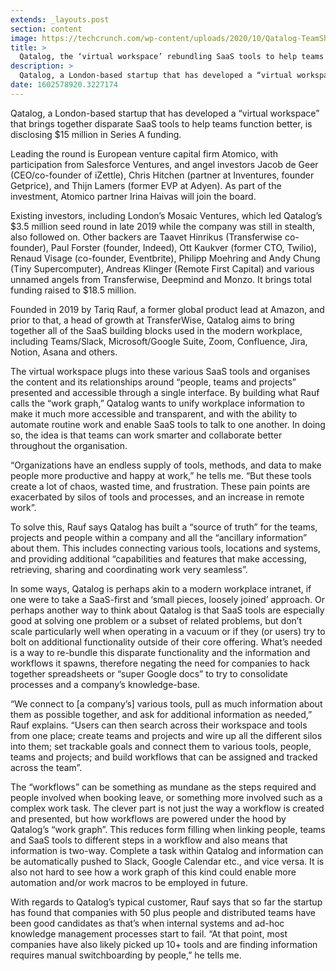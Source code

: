 ```yaml
--- 
extends: _layouts.post 
section: content 
image: https://techcrunch.com/wp-content/uploads/2020/10/Qatalog-TeamShotSeed.jpg?w=526 
title: > 
  Qatalog, the ‘virtual workspace’ rebundling SaaS tools to help teams function better, raises $15M – TechCrunch 
description: > 
  Qatalog, a London-based startup that has developed a “virtual workspace” that brings together disparate SaaS tools to help teams function better, is disclosing $15 million in Series A funding.The virtual workspace plugs into these various SaaS tools and organises the content and its relationships around “people, teams and projects” presented and accessible through a single interface.This includes connecting various tools, locations and systems, and providing additional “capabilities and features that make accessing, retrieving, sharing and coordinating work very seamless”.“We connect to [a company’s] various tools, pull as much information about them as possible together, and ask for additional information as needed,” Rauf explains.This reduces form filling when linking people, teams and SaaS tools to different steps in a workflow and also means that information is two-way. 
date: 1602578920.3227174 
--- 
```

Qatalog, a London-based startup that has developed a “virtual workspace” that brings together disparate SaaS tools to help teams function better, is disclosing $15 million in Series A funding.

Leading the round is European venture capital firm Atomico, with participation from Salesforce Ventures, and angel investors Jacob de Geer (CEO/co-founder of iZettle), Chris Hitchen (partner at Inventures, founder Getprice), and Thijn Lamers (former EVP at Adyen). As part of the investment, Atomico partner Irina Haivas will join the board.

Existing investors, including London’s Mosaic Ventures, which led Qatalog’s $3.5 million seed round in late 2019 while the company was still in stealth, also followed on. Other backers are Taavet Hinrikus (Transferwise co-founder), Paul Forster (founder, Indeed), Ott Kaukver (former CTO, Twilio), Renaud Visage (co-founder, Eventbrite), Philipp Moehring and Andy Chung (Tiny Supercomputer), Andreas Klinger (Remote First Capital) and various unnamed angels from Transferwise, Deepmind and Monzo. It brings total funding raised to $18.5 million.

Founded in 2019 by Tariq Rauf, a former global product lead at Amazon, and prior to that, a head of growth at TransferWise, Qatalog aims to bring together all of the SaaS building blocks used in the modern workplace, including Teams/Slack, Microsoft/Google Suite, Zoom, Confluence, Jira, Notion, Asana and others.

The virtual workspace plugs into these various SaaS tools and organises the content and its relationships around “people, teams and projects” presented and accessible through a single interface. By building what Rauf calls the “work graph,” Qatalog wants to unify workplace information to make it much more accessible and transparent, and with the ability to automate routine work and enable SaaS tools to talk to one another. In doing so, the idea is that teams can work smarter and collaborate better throughout the organisation.

“Organizations have an endless supply of tools, methods, and data to make people more productive and happy at work,” he tells me. “But these tools create a lot of chaos, wasted time, and frustration. These pain points are exacerbated by silos of tools and processes, and an increase in remote work”.

To solve this, Rauf says Qatalog has built a “source of truth” for the teams, projects and people within a company and all the “ancillary information” about them. This includes connecting various tools, locations and systems, and providing additional “capabilities and features that make accessing, retrieving, sharing and coordinating work very seamless”.

In some ways, Qatalog is perhaps akin to a modern workplace intranet, if one were to take a SaaS-first and ‘small pieces, loosely joined’ approach. Or perhaps another way to think about Qatalog is that SaaS tools are especially good at solving one problem or a subset of related problems, but don’t scale particularly well when operating in a vacuum or if they (or users) try to bolt on additional functionality outside of their core offering. What’s needed is a way to re-bundle this disparate functionality and the information and workflows it spawns, therefore negating the need for companies to hack together spreadsheets or “super Google docs” to try to consolidate processes and a company’s knowledge-base.

“We connect to [a company’s] various tools, pull as much information about them as possible together, and ask for additional information as needed,” Rauf explains. “Users can then search across their workspace and tools from one place; create teams and projects and wire up all the different silos into them; set trackable goals and connect them to various tools, people, teams and projects; and build workflows that can be assigned and tracked across the team”.

The “workflows” can be something as mundane as the steps required and people involved when booking leave, or something more involved such as a complex work task. The clever part is not just the way a workflow is created and presented, but how workflows are powered under the hood by Qatalog’s “work graph”. This reduces form filling when linking people, teams and SaaS tools to different steps in a workflow and also means that information is two-way. Complete a task within Qatalog and information can be automatically pushed to Slack, Google Calendar etc., and vice versa. It is also not hard to see how a work graph of this kind could enable more automation and/or work macros to be employed in future.

With regards to Qatalog’s typical customer, Rauf says that so far the startup has found that companies with 50 plus people and distributed teams have been good candidates as that’s when internal systems and ad-hoc knowledge management processes start to fail. “At that point, most companies have also likely picked up 10+ tools and are finding information requires manual switchboarding by people,” he tells me.
